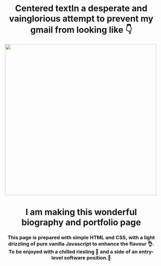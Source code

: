 # <center>Centered textIn a desperate and vainglorious attempt to prevent my gmail from looking like :point_down: </center>

<img src="https://github.com/Anmol-Baranwal/Cool-GIFs-For-GitHub/assets/74038190/19b4ef1d-2035-4e6f-8484-8bd79d604dc9" width="500">

# <center>I am making this wonderful biography and portfolio page</center>

### <center>This page is prepared with simple HTML and CSS, with a light drizzling of pure vanilla Javascript to enhance the flavour :ok_hand:. To be enjoyed with a chilled riesling :wine_glass: and a side of an entry-level software position.:information_desk_person:</center>
